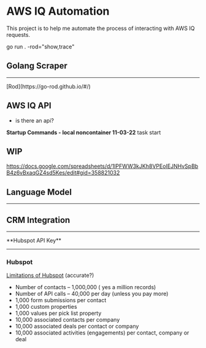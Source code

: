 # AWS IQ Automation 

This project is to help me automate the process of interacting with AWS IQ requests.

go run . -rod="show,trace" 

## Golang Scraper
<hr>
[Rod](https://go-rod.github.io/#/) 

## AWS IQ API
- is there an api? 

**Startup Commands - local noncontainer 11-03-22** 
task start 



## WIP  
https://docs.google.com/spreadsheets/d/1IPFWW3kJKh8VPEoIEJNHvSpBbB4z6vBxaqGZ4sd5Kes/edit#gid=358821032

## Language Model 
<hr>

## CRM Integration 
<hr>
**Hubspot API Key**
<hr>

### Hubspot 
[Limitations of Hubspot](https://techsmartboss.com/blog/top-things-you-should-know-about-the-limitations-of-hubspot-crm-with-workarounds/) (accurate?)
- Number of contacts – 1,000,000 ( yes a million records)
- Number of API calls – 40,000 per day (unless you pay more)
- 1,000 form submissions per contact
- 1,000 custom properties
- 1,000 values per pick list property
- 10,000 associated contacts per company
- 10,000 associated deals per contact or company
- 10,000 associated activities (engagements) per contact, company or deal

